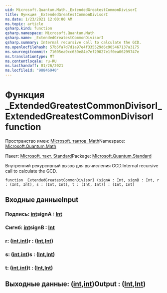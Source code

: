 ```yaml
---
uid: Microsoft.Quantum.Math._ExtendedGreatestCommonDivisorI
title: Функция _ExtendedGreatestCommonDivisorI
ms.date: 1/23/2021 12:00:00 AM
ms.topic: article
qsharp.kind: function
qsharp.namespace: Microsoft.Quantum.Math
qsharp.name: _ExtendedGreatestCommonDivisorI
qsharp.summary: Internal recursive call to calculate the GCD.
ms.openlocfilehash: 57b5fa7d7d1a97e4f335529d6c905467137a3175
ms.sourcegitcommit: 71605ea9cc630e84e7ef29027e1f0ea06299747e
ms.translationtype: MT
ms.contentlocale: ru-RU
ms.lasthandoff: 01/26/2021
ms.locfileid: "98846940"
---
```

# <a name="_extendedgreatestcommondivisori-function"></a><span data-ttu-id="47689-102">Функция _ExtendedGreatestCommonDivisorI</span><span class="sxs-lookup"><span data-stu-id="47689-102">_ExtendedGreatestCommonDivisorI function</span></span>

<span data-ttu-id="47689-103">Пространство имен: [Microsoft. тактов. Math](xref:Microsoft.Quantum.Math)</span><span class="sxs-lookup"><span data-stu-id="47689-103">Namespace: [Microsoft.Quantum.Math](xref:Microsoft.Quantum.Math)</span></span>

<span data-ttu-id="47689-104">Пакет: [Microsoft. такт. Standard](https://nuget.org/packages/Microsoft.Quantum.Standard)</span><span class="sxs-lookup"><span data-stu-id="47689-104">Package: [Microsoft.Quantum.Standard](https://nuget.org/packages/Microsoft.Quantum.Standard)</span></span>


<span data-ttu-id="47689-105">Внутренний рекурсивный вызов для вычисления GCD.</span><span class="sxs-lookup"><span data-stu-id="47689-105">Internal recursive call to calculate the GCD.</span></span>

```qsharp
function _ExtendedGreatestCommonDivisorI (signA : Int, signB : Int, r : (Int, Int), s : (Int, Int), t : (Int, Int)) : (Int, Int)
```


## <a name="input"></a><span data-ttu-id="47689-106">Входные данные</span><span class="sxs-lookup"><span data-stu-id="47689-106">Input</span></span>

### <a name="signa--int"></a><span data-ttu-id="47689-107">Подпись: [int](xref:microsoft.quantum.lang-ref.int)</span><span class="sxs-lookup"><span data-stu-id="47689-107">signA : [Int](xref:microsoft.quantum.lang-ref.int)</span></span>




### <a name="signb--int"></a><span data-ttu-id="47689-108">Сигнб: [int](xref:microsoft.quantum.lang-ref.int)</span><span class="sxs-lookup"><span data-stu-id="47689-108">signB : [Int](xref:microsoft.quantum.lang-ref.int)</span></span>




### <a name="r--intint"></a><span data-ttu-id="47689-109">r: ([int](xref:microsoft.quantum.lang-ref.int),[int](xref:microsoft.quantum.lang-ref.int))</span><span class="sxs-lookup"><span data-stu-id="47689-109">r : ([Int](xref:microsoft.quantum.lang-ref.int),[Int](xref:microsoft.quantum.lang-ref.int))</span></span>




### <a name="s--intint"></a><span data-ttu-id="47689-110">s: ([int](xref:microsoft.quantum.lang-ref.int),[int](xref:microsoft.quantum.lang-ref.int))</span><span class="sxs-lookup"><span data-stu-id="47689-110">s : ([Int](xref:microsoft.quantum.lang-ref.int),[Int](xref:microsoft.quantum.lang-ref.int))</span></span>




### <a name="t--intint"></a><span data-ttu-id="47689-111">t: ([int](xref:microsoft.quantum.lang-ref.int),[int](xref:microsoft.quantum.lang-ref.int))</span><span class="sxs-lookup"><span data-stu-id="47689-111">t : ([Int](xref:microsoft.quantum.lang-ref.int),[Int](xref:microsoft.quantum.lang-ref.int))</span></span>





## <a name="output--intint"></a><span data-ttu-id="47689-112">Выходные данные: ([int](xref:microsoft.quantum.lang-ref.int),[int](xref:microsoft.quantum.lang-ref.int))</span><span class="sxs-lookup"><span data-stu-id="47689-112">Output : ([Int](xref:microsoft.quantum.lang-ref.int),[Int](xref:microsoft.quantum.lang-ref.int))</span></span>

